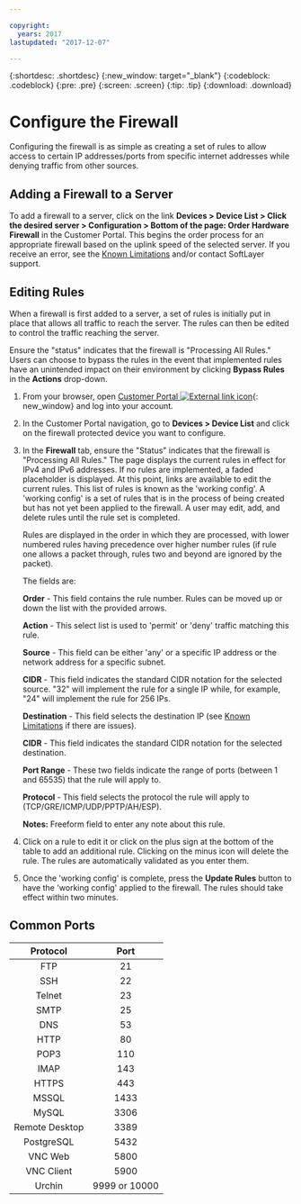 ```yaml
---

copyright:
  years: 2017
lastupdated: "2017-12-07"

---
```


{:shortdesc: .shortdesc}
{:new_window: target="_blank"}
{:codeblock: .codeblock}
{:pre: .pre}
{:screen: .screen}
{:tip: .tip}
{:download: .download}

# Configure the Firewall

Configuring the firewall is as simple as creating a set of rules to allow access to certain IP addresses/ports from specific internet addresses while denying traffic from other sources.

## Adding a Firewall to a Server

To add a firewall to a server, click on the link **Devices > Device List > Click the desired server > Configuration > Bottom of the page: Order Hardware Firewall** in the Customer Portal. This begins the order process for an appropriate firewall based on the uplink speed of the selected server. If you receive an error, see the [Known Limitations](known-limitations.html) and/or contact SoftLayer support.

## Editing Rules

When a firewall is first added to a server, a set of rules is initially put in place that allows all traffic to reach the server. The rules can then be edited to control the traffic reaching the server.

Ensure the "status" indicates that the firewall is "Processing All Rules." Users can choose to bypass the rules in the event that implemented rules have an unintended impact on their environment by clicking **Bypass Rules** in the **Actions** drop-down.

1. From your browser, open  [Customer Portal ![External link icon](../../icons/launch-glyph.svg "External link icon")](https://control.softlayer.com/){: new_window} and log into your account.
2. In the Customer Portal navigation, go to **Devices > Device List** and click on the firewall protected device you want to configure.
3. In the **Firewall** tab, ensure the "Status" indicates that the firewall is "Processing All Rules."  The page displays the current rules in effect for IPv4 and IPv6 addresses. If no rules are implemented, a faded placeholder is displayed. At this point, links are available to edit the current rules.  This list of rules is known as the 'working config'. A 'working config' is a set of rules that is in the process of being created but has not yet been applied to the firewall. A user may edit, add, and delete rules until the rule set is completed. 

     Rules are displayed in the order in which they are processed, with lower numbered rules having precedence over higher 
     number rules (if rule one allows a packet through, rules two and beyond are ignored by the packet).
     
     The fields are:

      **Order** - This field contains the rule number.  Rules can be moved up or down the list with the provided arrows.
      
      **Action** - This select list is used to 'permit' or 'deny' traffic matching this rule.
      
      **Source** - This field can be either 'any' or a specific IP address or the network address for a specific subnet.
      
      **CIDR** - This field indicates the standard CIDR notation for the selected source. "32" will implement the rule for a 
      single IP while, for example, "24" will implement the rule for 256 IPs.
      
      **Destination** - This field selects the destination IP (see [Known Limitations](known-limitations.html) if there are 
      issues).
      
      **CIDR** - This field indicates the standard CIDR notation for the selected destination.
      
      **Port Range** - These two fields indicate the range of ports (between 1 and 65535) that the rule will apply to.
      
      **Protocol** - This field selects the protocol the rule will apply to (TCP/GRE/ICMP/UDP/PPTP/AH/ESP).
      
      **Notes:** Freeform field to enter any note about this rule.

4. Click on a rule to edit it or click on the plus sign at the bottom of the table to add an additional rule. Clicking on the minus icon will delete the rule. The rules are automatically validated as you enter them.
5. Once the 'working config' is complete, press the **Update Rules** button to have the 'working config' applied to the firewall. The rules should take effect within two minutes.

## Common Ports

| Protocol | Port |
| :-----: | :-----: |
| FTP | 21 |
| SSH | 22 |
| Telnet | 23 |
| SMTP | 25 |
| DNS | 53 |
| HTTP | 80 |
| POP3 | 110 |
| IMAP | 143 |
| HTTPS | 443 |
| MSSQL | 1433 |
| MySQL | 3306 |
| Remote Desktop | 3389 |
| PostgreSQL | 5432 |
| VNC Web | 5800 |
| VNC Client | 5900 |
| Urchin | 9999 or 10000 ||

    
